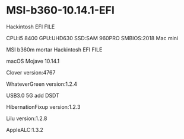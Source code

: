# MSI-b360-10.14.1-EFI
Hackintosh EFI FILE

CPU:i5 8400
GPU:UHD630
SSD:SAM 960PRO
SMBIOS:2018 Mac mini


MSI b360m mortar Hackintosh EFI FILE

macOS Mojave 10.14.1

Clover version:4767

WhateverGreen version:1.2.4

USB3.0 5G add DSDT

HibernationFixup version:1.2.3

Lilu version:1.2.8

AppleALC:1.3.2
